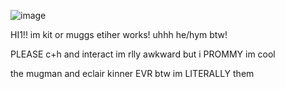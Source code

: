 ![image](https://github.com/user-attachments/assets/73164fe2-8d9e-4811-9b7a-a51249f600ab)
  
HI1!! im kit or muggs etiher works! uhhh he/hym btw!
    
PLEASE c+h and interact im rlly awkward but i PROMMY im cool 
    
the mugman and eclair kinner EVR btw im LITERALLY them


